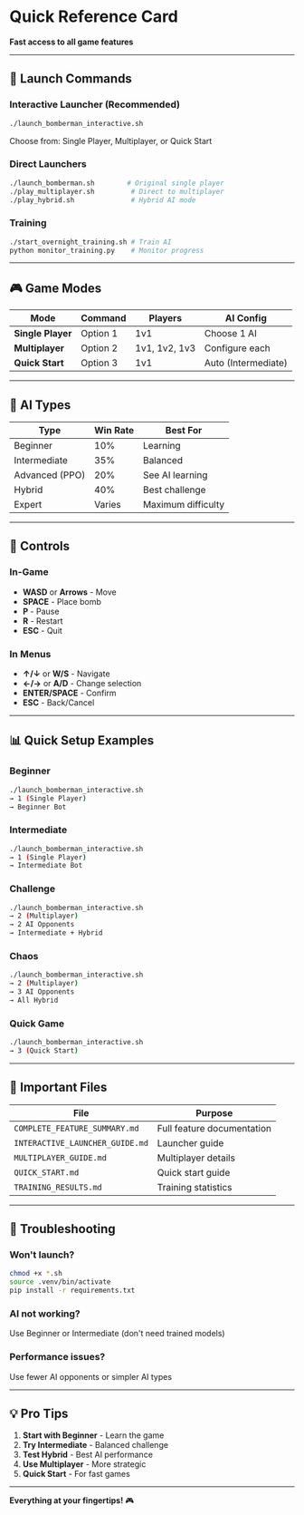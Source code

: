 # Quick Reference Card

**Fast access to all game features**

---

## 🚀 Launch Commands

### Interactive Launcher (Recommended)
```bash
./launch_bomberman_interactive.sh
```
Choose from: Single Player, Multiplayer, or Quick Start

### Direct Launchers
```bash
./launch_bomberman.sh        # Original single player
./play_multiplayer.sh         # Direct to multiplayer
./play_hybrid.sh              # Hybrid AI mode
```

### Training
```bash
./start_overnight_training.sh # Train AI
python monitor_training.py    # Monitor progress
```

---

## 🎮 Game Modes

| Mode | Command | Players | AI Config |
|------|---------|---------|-----------|
| **Single Player** | Option 1 | 1v1 | Choose 1 AI |
| **Multiplayer** | Option 2 | 1v1, 1v2, 1v3 | Configure each |
| **Quick Start** | Option 3 | 1v1 | Auto (Intermediate) |

---

## 🤖 AI Types

| Type | Win Rate | Best For |
|------|----------|----------|
| Beginner | 10% | Learning |
| Intermediate | 35% | Balanced |
| Advanced (PPO) | 20% | See AI learning |
| Hybrid | 40% | Best challenge |
| Expert | Varies | Maximum difficulty |

---

## 🎯 Controls

### In-Game
- **WASD** or **Arrows** - Move
- **SPACE** - Place bomb
- **P** - Pause
- **R** - Restart
- **ESC** - Quit

### In Menus
- **↑/↓** or **W/S** - Navigate
- **←/→** or **A/D** - Change selection
- **ENTER/SPACE** - Confirm
- **ESC** - Back/Cancel

---

## 📊 Quick Setup Examples

### Beginner
```bash
./launch_bomberman_interactive.sh
→ 1 (Single Player)
→ Beginner Bot
```

### Intermediate
```bash
./launch_bomberman_interactive.sh
→ 1 (Single Player)
→ Intermediate Bot
```

### Challenge
```bash
./launch_bomberman_interactive.sh
→ 2 (Multiplayer)
→ 2 AI Opponents
→ Intermediate + Hybrid
```

### Chaos
```bash
./launch_bomberman_interactive.sh
→ 2 (Multiplayer)
→ 3 AI Opponents
→ All Hybrid
```

### Quick Game
```bash
./launch_bomberman_interactive.sh
→ 3 (Quick Start)
```

---

## 📁 Important Files

| File | Purpose |
|------|---------|
| `COMPLETE_FEATURE_SUMMARY.md` | Full feature documentation |
| `INTERACTIVE_LAUNCHER_GUIDE.md` | Launcher guide |
| `MULTIPLAYER_GUIDE.md` | Multiplayer details |
| `QUICK_START.md` | Quick start guide |
| `TRAINING_RESULTS.md` | Training statistics |

---

## 🐛 Troubleshooting

### Won't launch?
```bash
chmod +x *.sh
source .venv/bin/activate
pip install -r requirements.txt
```

### AI not working?
Use Beginner or Intermediate (don't need trained models)

### Performance issues?
Use fewer AI opponents or simpler AI types

---

## 💡 Pro Tips

1. **Start with Beginner** - Learn the game
2. **Try Intermediate** - Balanced challenge
3. **Test Hybrid** - Best AI performance
4. **Use Multiplayer** - More strategic
5. **Quick Start** - For fast games

---

**Everything at your fingertips!** 🎮
